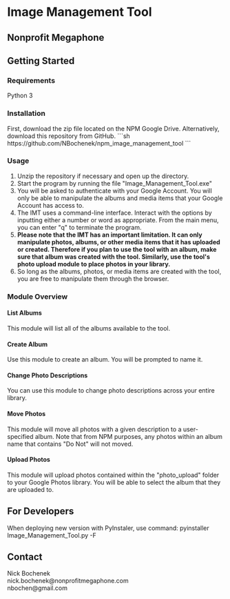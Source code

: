 <h1>Image Management Tool</h1>
<h2>Nonprofit Megaphone</h2>

<h2>Getting Started</h2>
<h3>Requirements</h3>
Python 3

<h3>Installation</h3>
First, download the zip file located on the NPM Google Drive. Alternatively, download this repository from GitHub.
```sh
https://github.com/NBochenek/npm_image_management_tool
```
<h3>Usage</h3>
<ol>
<li>Unzip the repository if necessary and open up the directory.</li>
<li>Start the program by running the file "Image_Management_Tool.exe"</li>
<li>You will be asked to authenticate with your Google Account. You will only be able to manipulate the albums and media items that your Google Account has access to.</li>
<li>The IMT uses a command-line interface. Interact with the options by inputting either a number or word as appropriate. From the main menu, you can enter "q" to terminate the program.</li>
<li><b>Please note that the IMT has an important limitation. It can only manipulate photos, albums, or other media items that it has uploaded or created. Therefore if you plan to use the tool with an album, make sure that album was created with the tool. Similarly, use the tool's photo upload module to place photos in your library.</b></li>
<li>So long as the albums, photos, or media items are created with the tool, you are free to manipulate them through the browser.</li>
</ol>

<h3>Module Overview</h3>
<h4>List Albums</h4>
This module will list all of the albums available to the tool.
<h4>Create Album</h4>
Use this module to create an album. You will be prompted to name it.
<h4>Change Photo Descriptions</h4>
You can use this module to change photo descriptions across your entire library.
<h4>Move Photos</h4>
This module will move all photos with a given description to a user-specified album. Note that from NPM purposes, any photos within an album name that contains "Do Not" will not moved.
<h4>Upload Photos</h4>
This module will upload photos contained within the "photo_upload" folder to your Google Photos library. You will be able to select the album that they are uploaded to.


<h2>For Developers</h2>
When deploying new version with PyInstaler, use command: pyinstaller Image_Management_Tool.py -F

<h2>Contact</h2>
Nick Bochenek <br>
nick.bochenek@nonprofitmegaphone.com <br>
nbochen@gmail.com